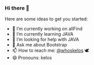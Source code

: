 ### Hi there 👋

<!--whoskelos/whoskelos** is a ✨ _special_ ✨ repository because its `README.md` (this file) appears on your GitHub profile.-->

Here are some ideas to get you started:

- 🔭 I’m currently working on allFind
- 🌱 I’m currently learning JAVA
- 🤔 I’m looking for help with JAVA
- 💬 Ask me about Bootstrap
- 📫 How to reach me: [@whoskelos](https://twitter.com/whoskelos) 🕊
- 😄 Pronouns: kelos
